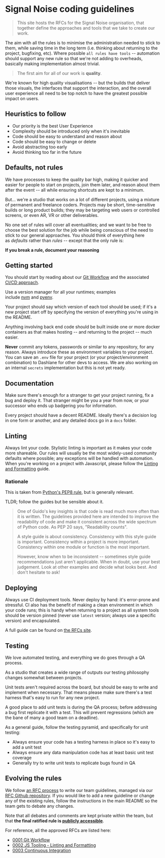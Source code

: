 # Signal Noise coding guidelines

> This site hosts the RFCs for the Signal Noise organisation, that together define the approaches and tools that we take to create our work.

The aim with all the rules is to minimise the administration needed to stick to them, while saving time in the long term (i.e. thinking about returning to the project, bugfixing, etc). Where possible `all rules have tools` -- automation should support any new rule so that we're not adding to overheads, basically making implementation almost trivial.

> The first aim for all of our work is **quality**.

We're known for high quality visualisations -- but the builds that deliver those visuals, the interfaces that support the interaction, and the overall user experience all need to be top notch to have the greatest possible impact on users.

## Heuristics to follow

- Our priority is the best User Experience
- Complexity should be introduced only when it's inevitable
- Code should be easy to understand and reason about
- Code should be easy to change or delete
- Avoid abstracting too early
- Avoid thinking too far in the future

## Defaults, not rules

We have processes to keep the quality bar high, making it quicker and easier for people to start on projects, join them later, and reason about them after the event -- all while ensuring shortcuts are kept to a minimum.

But... we're a studio that works on a lot of different projects, using a mixture of permanent and freelance coders. Projects may be short, time-sensitive builds or long product builds; they may be targeting web users or controlled screens, or even AR, VR or other deliverables.

No one set of rules will cover all eventualities; and we want to be free to choose the best solution for the job while being conscious of the need to stick to our general approaches. You should think of everything here as *defaults* rather than *rules* -- except that the only rule is:

**If you break a rule, document your reasoning**

## Getting started

You should start by reading about our [Git Workflow](./text/0001-git-workflow) and the associated [CI/CD approach](./text/0003-continuous-integration.md).

Use a version manager for all your runtimes; examples include [nvm](https://github.com/creationix/nvm) and [pyenv](https://github.com/pyenv/pyenv).

Your project should say which version of each tool should be used; if it's a new project start off by specifying the version of everything you're using in the README. 

Anything involving back end code should be built inside one or more docker containers as that makes hosting -- and returning to the project -- much easier.

**Never** commit any tokens, passwords or similar to any repository, for any reason. Always introduce these as environment variables to your project. You can save an `.env` file for your project (or your project/environment combination) to Dashlane for other devs to access. We are also working on an internal `secrets` implementation but this is not yet ready.

## Documentation

Make sure there's enough for a stranger to get your project running, fix a bug and deploy it. That stranger might be you a year from now, or your successor who ends up badgering you for information.

Every project should have a decent README. Ideally there's a decision log in one form or another, and any detailed docs go in a `docs` folder.

## Linting

Always lint your code. Stylistic linting is important as it makes your code more shareable. Our rules will usually be the most widely-used community defaults where possible; any exceptions will be handled with automation. When you're working on a project with Javascript, please follow the [Linting and Formatting](./text/0002-tooling-linting-formatting) guide.

### Rationale

This is taken from [Python's PEP8 rule](https://www.python.org/dev/peps/pep-0008/#a-foolish-consistency-is-the-hobgoblin-of-little-minds), but is generally relevant. 

TLDR; follow the guides but be sensible about it.

> One of Guido's key insights is that code is read much more often than it is written. The guidelines provided here are intended to improve the readability of code and make it consistent across the wide spectrum of Python code. As PEP 20 says, "Readability counts".
>
> A style guide is about consistency. Consistency with this style guide is important. Consistency within a project is more important. Consistency within one module or function is the most important.
>
> However, know when to be inconsistent -- sometimes style guide recommendations just aren't applicable. When in doubt, use your best judgement. Look at other examples and decide what looks best. And don't hesitate to ask!

## Deploying

Always use CI deployment tools. Never deploy by hand: it's error-prone and stressful. CI also has the benefit of making a clean environment in which your code runs; this is handy when returning to a project as all system tools should be version pinned (never use `latest` version; always use a specific version) and encapsulated.

A full guide can be found on [the RFCs site](https://signal-noise.github.io/rfcs/text/0003-continuous-integration.html).

## Testing

We love automated testing, and everything we do goes through a QA process. 

As a studio that creates a wide range of outputs our testing philosophy changes somewhat between projects. 

Unit tests aren't required across the board, but should be easy to write and implement when necessary. That means please make sure there's a test harness that's easy to run for any new project.

A good place to add unit tests is during the QA process; before addressing a bug first replicate it with a test. This will prevent regressions (which are the bane of many a good team on a deadline).

As a general guide, follow the testing pyramid, and specifically for unit testing:

- Always ensure your code has a testing harness in place so it's easy to add a unit test
- Always ensure any data manipulation code has at least basic unit test coverage
- Generally try to write unit tests to replicate bugs found in QA

## Evolving the rules

We follow [an RFC process](https://en.wikipedia.org/wiki/Request_for_Comments) to write our team guidelines, managed via our [RFC Github repository](https://github.com/signal-noise/rfcs). If you would like to add a new guideline or change any of the existing rules, follow the instructions in the main README so the team gets to debate any changes.

Note that all debates and comments are kept private within the team, but that **the final ratified rule is [publicly accessible](https://signal-noise.github.io/rfcs/)**.

For reference, all the approved RFCs are listed here:

* [0001 Git Workflow](./text/0001-git-workflow)
* [0002 JS Tooling - Linting and Formatting](./text/0002-tooling-linting-formatting)
* [0003 Continuous Integration](./text/0003-continuous-integration.md)
